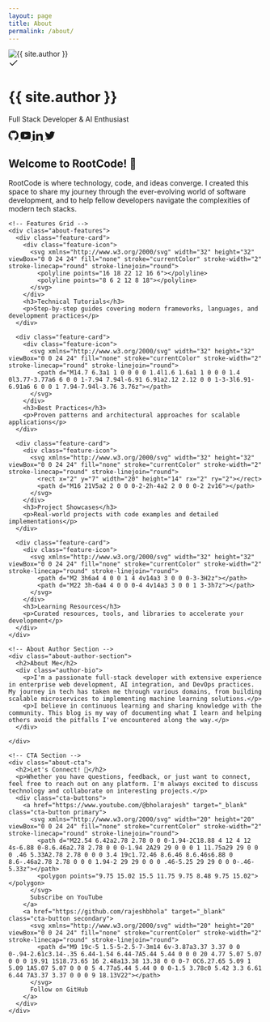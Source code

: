 ```yaml
---
layout: page
title: About
permalink: /about/
---
```


<div class="about-page-modern">
  <!-- Hero Section -->
  <div class="about-hero">
    <div class="about-avatar">
      <img src="{{ site.author_image }}" alt="{{ site.author }}" />
      <div class="avatar-badge">
        <svg xmlns="http://www.w3.org/2000/svg" width="20" height="20" viewBox="0 0 24 24" fill="none" stroke="currentColor" stroke-width="2" stroke-linecap="round" stroke-linejoin="round">
          <polyline points="20 6 9 17 4 12"></polyline>
        </svg>
      </div>
    </div>
    <h1 class="about-title">{{ site.author }}</h1>
    <p class="about-tagline">Full Stack Developer & AI Enthusiast</p>
    <div class="about-social-links">
      <a href="https://github.com/rajeshbhola" target="_blank" rel="noopener" class="social-link">
        <svg xmlns="http://www.w3.org/2000/svg" width="20" height="20" viewBox="0 0 24 24" fill="currentColor">
          <path d="M12 0c-6.626 0-12 5.373-12 12 0 5.302 3.438 9.8 8.207 11.387.599.111.793-.261.793-.577v-2.234c-3.338.726-4.033-1.416-4.033-1.416-.546-1.387-1.333-1.756-1.333-1.756-1.089-.745.083-.729.083-.729 1.205.084 1.839 1.237 1.839 1.237 1.07 1.834 2.807 1.304 3.492.997.107-.775.418-1.305.762-1.604-2.665-.305-5.467-1.334-5.467-5.931 0-1.311.469-2.381 1.236-3.221-.124-.303-.535-1.524.117-3.176 0 0 1.008-.322 3.301 1.23.957-.266 1.983-.399 3.003-.404 1.02.005 2.047.138 3.006.404 2.291-1.552 3.297-1.23 3.297-1.23.653 1.653.242 2.874.118 3.176.77.84 1.235 1.911 1.235 3.221 0 4.609-2.807 5.624-5.479 5.921.43.372.823 1.102.823 2.222v3.293c0 .319.192.694.801.576 4.765-1.589 8.199-6.086 8.199-11.386 0-6.627-5.373-12-12-12z"/>
        </svg>
      </a>
      <a href="https://www.youtube.com/@bholarajesh" target="_blank" rel="noopener" class="social-link">
        <svg xmlns="http://www.w3.org/2000/svg" width="20" height="20" viewBox="0 0 24 24" fill="currentColor">
          <path d="M19.615 3.184c-3.604-.246-11.631-.245-15.23 0-3.897.266-4.356 2.62-4.385 8.816.029 6.185.484 8.549 4.385 8.816 3.6.245 11.626.246 15.23 0 3.897-.266 4.356-2.62 4.385-8.816-.029-6.185-.484-8.549-4.385-8.816zm-10.615 12.816v-8l8 3.993-8 4.007z"/>
        </svg>
      </a>
      <a href="https://www.linkedin.com/in/rajeshbhola1/" target="_blank" rel="noopener" class="social-link">
        <svg xmlns="http://www.w3.org/2000/svg" width="20" height="20" viewBox="0 0 24 24" fill="currentColor">
          <path d="M4.98 3.5c0 1.381-1.11 2.5-2.48 2.5s-2.48-1.119-2.48-2.5c0-1.38 1.11-2.5 2.48-2.5s2.48 1.12 2.48 2.5zm.02 4.5h-5v16h5v-16zm7.982 0h-4.968v16h4.969v-8.399c0-4.67 6.029-5.052 6.029 0v8.399h4.988v-10.131c0-7.88-8.922-7.593-11.018-3.714v-2.155z"/>
        </svg>
      </a>
      <a href="https://twitter.com/therajeshbhola" target="_blank" rel="noopener" class="social-link">
        <svg xmlns="http://www.w3.org/2000/svg" width="20" height="20" viewBox="0 0 24 24" fill="currentColor">
          <path d="M24 4.557c-.883.392-1.832.656-2.828.775 1.017-.609 1.798-1.574 2.165-2.724-.951.564-2.005.974-3.127 1.195-.897-.957-2.178-1.555-3.594-1.555-3.179 0-5.515 2.966-4.797 6.045-4.091-.205-7.719-2.165-10.148-5.144-1.29 2.213-.669 5.108 1.523 6.574-.806-.026-1.566-.247-2.229-.616-.054 2.281 1.581 4.415 3.949 4.89-.693.188-1.452.232-2.224.084.626 1.956 2.444 3.379 4.6 3.419-2.07 1.623-4.678 2.348-7.29 2.04 2.179 1.397 4.768 2.212 7.548 2.212 9.142 0 14.307-7.721 13.995-14.646.962-.695 1.797-1.562 2.457-2.549z"/>
        </svg>
      </a>
    </div>
  </div>

  <!-- About Content -->
  <div class="about-content">
    <div class="about-intro">
      <h2>Welcome to RootCode! 👋</h2>
      <p>RootCode is where technology, code, and ideas converge. I created this space to share my journey through the ever-evolving world of software development, and to help fellow developers navigate the complexities of modern tech stacks.</p>
    </div>

    <!-- Features Grid -->
    <div class="about-features">
      <div class="feature-card">
        <div class="feature-icon">
          <svg xmlns="http://www.w3.org/2000/svg" width="32" height="32" viewBox="0 0 24 24" fill="none" stroke="currentColor" stroke-width="2" stroke-linecap="round" stroke-linejoin="round">
            <polyline points="16 18 22 12 16 6"></polyline>
            <polyline points="8 6 2 12 8 18"></polyline>
          </svg>
        </div>
        <h3>Technical Tutorials</h3>
        <p>Step-by-step guides covering modern frameworks, languages, and development practices</p>
      </div>

      <div class="feature-card">
        <div class="feature-icon">
          <svg xmlns="http://www.w3.org/2000/svg" width="32" height="32" viewBox="0 0 24 24" fill="none" stroke="currentColor" stroke-width="2" stroke-linecap="round" stroke-linejoin="round">
            <path d="M14.7 6.3a1 1 0 0 0 0 1.4l1.6 1.6a1 1 0 0 0 1.4 0l3.77-3.77a6 6 0 0 1-7.94 7.94l-6.91 6.91a2.12 2.12 0 0 1-3-3l6.91-6.91a6 6 0 0 1 7.94-7.94l-3.76 3.76z"></path>
          </svg>
        </div>
        <h3>Best Practices</h3>
        <p>Proven patterns and architectural approaches for scalable applications</p>
      </div>

      <div class="feature-card">
        <div class="feature-icon">
          <svg xmlns="http://www.w3.org/2000/svg" width="32" height="32" viewBox="0 0 24 24" fill="none" stroke="currentColor" stroke-width="2" stroke-linecap="round" stroke-linejoin="round">
            <rect x="2" y="7" width="20" height="14" rx="2" ry="2"></rect>
            <path d="M16 21V5a2 2 0 0 0-2-2h-4a2 2 0 0 0-2 2v16"></path>
          </svg>
        </div>
        <h3>Project Showcases</h3>
        <p>Real-world projects with code examples and detailed implementations</p>
      </div>

      <div class="feature-card">
        <div class="feature-icon">
          <svg xmlns="http://www.w3.org/2000/svg" width="32" height="32" viewBox="0 0 24 24" fill="none" stroke="currentColor" stroke-width="2" stroke-linecap="round" stroke-linejoin="round">
            <path d="M2 3h6a4 4 0 0 1 4 4v14a3 3 0 0 0-3-3H2z"></path>
            <path d="M22 3h-6a4 4 0 0 0-4 4v14a3 3 0 0 1 3-3h7z"></path>
          </svg>
        </div>
        <h3>Learning Resources</h3>
        <p>Curated resources, tools, and libraries to accelerate your development</p>
      </div>
    </div>

    <!-- About Author Section -->
    <div class="about-author-section">
      <h2>About Me</h2>
      <div class="author-bio">
        <p>I'm a passionate full-stack developer with extensive experience in enterprise web development, AI integration, and DevOps practices. My journey in tech has taken me through various domains, from building scalable microservices to implementing machine learning solutions.</p>
        <p>I believe in continuous learning and sharing knowledge with the community. This blog is my way of documenting what I learn and helping others avoid the pitfalls I've encountered along the way.</p>
      </div>

    </div>

    <!-- CTA Section -->
    <div class="about-cta">
      <h2>Let's Connect! 🚀</h2>
      <p>Whether you have questions, feedback, or just want to connect, feel free to reach out on any platform. I'm always excited to discuss technology and collaborate on interesting projects.</p>
      <div class="cta-buttons">
        <a href="https://www.youtube.com/@bholarajesh" target="_blank" class="cta-button primary">
          <svg xmlns="http://www.w3.org/2000/svg" width="20" height="20" viewBox="0 0 24 24" fill="none" stroke="currentColor" stroke-width="2" stroke-linecap="round" stroke-linejoin="round">
            <path d="M22.54 6.42a2.78 2.78 0 0 0-1.94-2C18.88 4 12 4 12 4s-6.88 0-8.6.46a2.78 2.78 0 0 0-1.94 2A29 29 0 0 0 1 11.75a29 29 0 0 0 .46 5.33A2.78 2.78 0 0 0 3.4 19c1.72.46 8.6.46 8.6.46s6.88 0 8.6-.46a2.78 2.78 0 0 0 1.94-2 29 29 0 0 0 .46-5.25 29 29 0 0 0-.46-5.33z"></path>
            <polygon points="9.75 15.02 15.5 11.75 9.75 8.48 9.75 15.02"></polygon>
          </svg>
          Subscribe on YouTube
        </a>
        <a href="https://github.com/rajeshbhola" target="_blank" class="cta-button secondary">
          <svg xmlns="http://www.w3.org/2000/svg" width="20" height="20" viewBox="0 0 24 24" fill="none" stroke="currentColor" stroke-width="2" stroke-linecap="round" stroke-linejoin="round">
            <path d="M9 19c-5 1.5-5-2.5-7-3m14 6v-3.87a3.37 3.37 0 0 0-.94-2.61c3.14-.35 6.44-1.54 6.44-7A5.44 5.44 0 0 0 20 4.77 5.07 5.07 0 0 0 19.91 1S18.73.65 16 2.48a13.38 13.38 0 0 0-7 0C6.27.65 5.09 1 5.09 1A5.07 5.07 0 0 0 5 4.77a5.44 5.44 0 0 0-1.5 3.78c0 5.42 3.3 6.61 6.44 7A3.37 3.37 0 0 0 9 18.13V22"></path>
          </svg>
          Follow on GitHub
        </a>
      </div>
    </div>
  </div>
</div>
